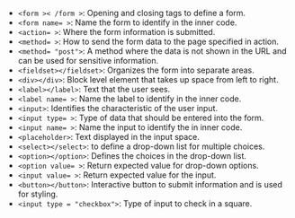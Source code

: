 * `<form >< /form >`: Opening and closing tags to define a form.
* `<form name= >`: Name the form to identify in the inner code.
* `<action= >`: Where the form information is submitted.
* `<method= >`: How to send the form data to the page specified in action.
* `<method= "post">`: A method where the data is not shown in the URL and can be used for sensitive information.
* `<fieldset></fieldset>`: Organizes the form into separate areas.
* `<div></div>`: Block level element that takes up space from left to right.
* `<label></label>`: Text that the user sees.
* `<label name= >`: Name the label to identify in the inner code.
* `<input>`: Identifies the characteristic of the user input.
* `<input type= >`: Type of data that should be entered into the form.
* `<input name= >`: Name the input to identify the in inner code.
* `<placeholder>`: Text displayed in the input space.
* `<select></select>`: to define a drop-down list for multiple choices.
* `<option></option>`: Defines the choices in the drop-down list.
* `<option value= >`: Return expected value for drop-down options.
* `<input value= >`: Return expected value for the input.
* `<button></button>`: Interactive button to submit information and is used for styling.
* `<input type = "checkbox">`: Type of input to check in a square.
